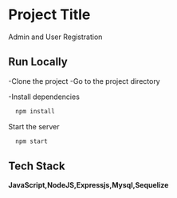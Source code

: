 
# Project Title

Admin and User Registration


## Run Locally

-Clone the project
-Go to the project directory

-Install dependencies
```bash
  npm install
```

Start the server
```bash
  npm start
```


## Tech Stack

**JavaScript,NodeJS,Expressjs,Mysql,Sequelize** 



